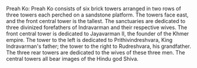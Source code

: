 Preah Ko: Preah Ko consists of six brick towers arranged in two rows of three towers each perched on a sandstone platform. The towers face east, and the front central tower is the tallest. The sanctuaries are dedicated to three divinized forefathers of Indravarman and their respective wives. The front central tower is dedicated to Jayavarman II, the founder of the Khmer empire. The tower to the left is dedicated to Prithivindreshvara, King Indravarman's father; the tower to the right to Rudreshvara, his grandfather. The three rear towers are dedicated to the wives of these three men. The central towers all bear images of the Hindu god Shiva.
